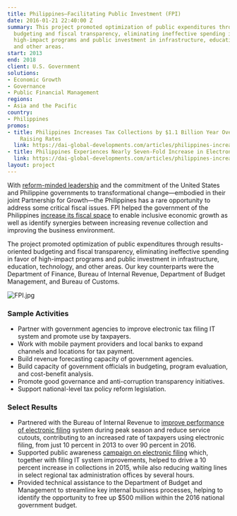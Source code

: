 ```yaml
---
title: Philippines—Facilitating Public Investment (FPI)
date: 2016-01-21 22:40:00 Z
summary: This project promoted optimization of public expenditures through results-oriented
  budgeting and fiscal transparency, eliminating ineffective spending in favor of
  high-impact programs and public investment in infrastructure, education, technology,
  and other areas.
start: 2013
end: 2018
client: U.S. Government
solutions:
- Economic Growth
- Governance
- Public Financial Management
regions:
- Asia and the Pacific
country:
- Philippines
promos:
- title: Philippines Increases Tax Collections by $1.1 Billion Year Over Year—Without
    Raising Rates
  link: https://dai-global-developments.com/articles/philippines-increases-tax-collections-by-11-billion-year-over-yearwithout-raising-rates
- title: Philippines Experiences Nearly Seven-Fold Increase in Electronic Tax Filing
  link: https://dai-global-developments.com/articles/philippines-increases-tax-collections-by-11-billion-year-over-yearwithout-raising-rates
layout: project
---
```


With [reform-minded leadership](http://dai-global-developments.com/articles/philippines-new-tax-bill-promises-more-revenue-for-social-programs-infrastructure) and the commitment of the United States and Philippine governments to transformational change—embodied in their joint Partnership for Growth—the Philippines has a rare opportunity to address some critical fiscal issues. FPI helped the government of the Philippines [increase its fiscal space](http://dai-global-developments.com/articles/how-tax-assistance-from-usaid-dfid-helps-developing-countries-to-manage-money-and-help-themselves?utm_source=daidotcom) to enable inclusive economic growth as well as identify synergies between increasing revenue collection and improving the business environment.

The project promoted optimization of public expenditures through results-oriented budgeting and fiscal transparency, eliminating ineffective spending in favor of high-impact programs and public investment in infrastructure, education, technology, and other areas. Our key counterparts were the Department of Finance, Bureau of Internal Revenue, Department of Budget Management, and Bureau of Customs.

![FPI.jpg](/uploads/FPI.jpg)

### Sample Activities

* Partner with government agencies to improve electronic tax filing IT system and promote use by taxpayers.
* Work with mobile payment providers and local banks to expand channels and locations for tax payment.
* Build revenue forecasting capacity of government agencies.
* Build capacity of government officials in budgeting, program evaluation, and cost-benefit analysis.
* Promote good governance and anti-corruption transparency initiatives.
* Support national-level tax policy reform legislation.

### Select Results

* Partnered with the Bureau of Internal Revenue to [improve performance of electronic filing](http://dai-global-developments.com/articles/philippines-increases-tax-collections-by-11-billion-year-over-yearwithout-raising-rates?utm_source=daidotcom) system during peak season and reduce service cutouts, contributing to an increased rate of taxpayers using electronic filing, from just 10 percent in 2013 to over 90 percent in 2016.
* Supported public awareness [campaign on electronic filing](http://dai-global-developments.com/articles/philippines-experiences-major-increase-in-electronic-tax-filing?utm_source=daidotcom) which, together with filing IT system improvements, helped to drive a 10 percent increase in collections in 2015, while also reducing waiting lines in select regional tax administration offices by several hours.
* Provided technical assistance to the Department of Budget and Management to streamline key internal business processes, helping to identify the opportunity to free up $500 million within the 2016 national government budget.
